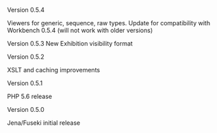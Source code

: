 Version 0.5.4

Viewers for generic, sequence, raw types. Update for compatibility with Workbench 0.5.4 (will not work with older versions)

Version 0.5.3
New Exhibition visibility format

Version 0.5.2

XSLT and caching improvements

Version 0.5.1

PHP 5.6 release

Version 0.5.0

Jena/Fuseki initial release
